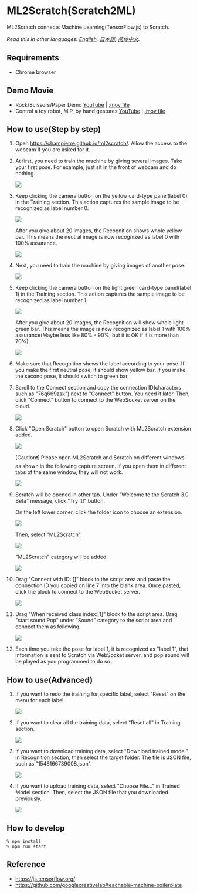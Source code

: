 # ML2Scratch(Scratch2ML)

ML2Scratch connects Machine Learning(TensorFlow.js) to Scratch.

*Read this in other languages: [English](README.md), [日本語](README.ja.md), [简体中文](README.zh-cn.md).*

## Requirements

- Chrome browser

## Demo Movie

- Rock/Scissors/Paper Demo [YouTube](https://www.youtube.com/watch?v=DkH1hwc-Gb4) | [.mov file](https://s3.amazonaws.com/champierre/movies/rsp_demo.mov)
- Control a toy robot, MiP, by hand gestures [YouTube](https://www.youtube.com/watch?v=GKXimEB5WQg) | [.mov file](https://s3.amazonaws.com/champierre/movies/mip_demo.mov)

## How to use(Step by step)

1. Open https://champierre.github.io/ml2scratch/. Allow the access to the webcam if you are asked for it.

2. At first, you need to train the machine by giving several images. Take your first pose. For example, just sit in the front of webcam and do nothing.

    <img src="images/en/neutral.png" />

3. Keep clicking the camera button on the yellow card-type panel(label 0) in the Training section. This action captures the sample image to be recognized as label number 0.

    <img src="images/en/before_training_0.png" />

    After you give about 20 images, the Recognition shows whole yellow bar. This means the neutral image is now recognized as label 0 with 100% assurance.

    <img src="images/en/after_training_0.png" />

4. Next, you need to train the machine by giving images of another pose.

    <img src="images/en/gesture.png" />

5. Keep clicking the camera button on the light green card-type panel(label 1) in the Training section. This action captures the sample image to be recognized as label number 1.

    <img src="images/en/before_training_1.png" />

    After you give about 20 images, the Recognition will show whole light green bar. This means the image is now recognized as label 1 with 100% assurance(Maybe less like 80% - 90%, but it is OK if it is more than 70%).

    <img src="images/en/after_training_1.png" />

6. Make sure that Recognition shows the label according to your pose. If you make the first neutral pose, it should show yellow bar. If you make the second pose, it should switch to green bar.

7. Scroll to the Connect section and copy the connection ID(characters such as "76q669zsk") next to "Connect" button. You need it later. Then, click "Connect" button to connect to the WebSocket server on the cloud.

    <img src="images/en/connect.png" />

8. Click "Open Scratch" button to open Scratch with ML2Scratch extension added.

    <img src="images/en/scratch.png" />

    [Caution❗] Please open ML2Scratch and Scratch on different windows as shown in the following capture screen. If you open them in different tabs of the same window, they will not work.

    <img src="images/en/windows.png" />

9. Scratch will be opened in other tab. Under "Welcome to the Scratch 3.0 Beta" message, click "Try It!" button.

    On the left lower corner, click the folder icon to choose an extension.

    <img src="images/en/add_extension.png" />

    Then, select "ML2Scratch".

    <img src="images/en/ml2scratch_extension.png" />

    "ML2Scratch" category will be added.

    <img src="images/en/ml2scratch_extension_added.png" />

10. Drag "Connect with ID: []" block to the script area and paste the connection ID you copied on line 7 into the blank area. Once pasted, click the block to connect to the WebSocket server.

    <img src="images/en/scratch3_connect_block.png" />

11. Drag "When received class index:[1]" block to the script area. Drag "start sound Pop" under "Sound" category to the script area and connect them as following.

    <img src="images/en/scratch3_play_sound.png" />

12. Each time you take the pose for label 1, it is recognized as "label 1", that information is sent to Scratch via WebSocket server, and pop sound will be played as you programmed to do so.

## How to use(Advanced)

1. If you want to redo the training for specific label, select "Reset" on the menu for each label.

    <img src="images/en/reset.png" />

2. If you want to clear all the training data, select "Reset all" in Training section.

    <img src="images/en/reset_all.png" />

3. If you want to download training data, select "Download trained model" in Recognition section, then select the target folder. The file is JSON file, such as "1548166739008.json".

    <img src="images/en/download.png" />

4. If you want to upload training data, select "Choose File..." in Trained Model section. Then, select the JSON file that you downloaded previously.

    <img src="images/en/upload.png" />

## How to develop

```
% npm install
% npm run start
```

## Reference

- https://js.tensorflow.org/
- https://github.com/googlecreativelab/teachable-machine-boilerplate
